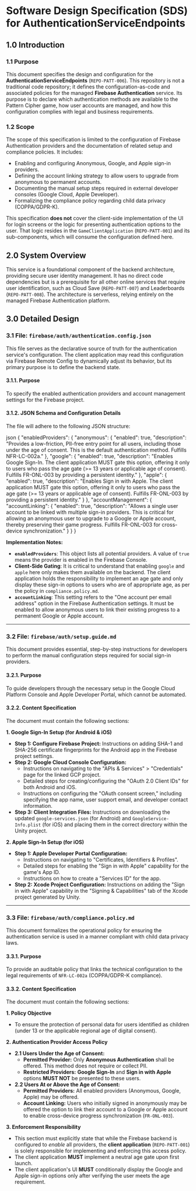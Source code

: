# Software Design Specification (SDS) for AuthenticationServiceEndpoints

## 1.0 Introduction

### 1.1 Purpose
This document specifies the design and configuration for the **AuthenticationServiceEndpoints** (`REPO-PATT-006`). This repository is not a traditional code repository; it defines the configuration-as-code and associated policies for the managed **Firebase Authentication** service. Its purpose is to declare which authentication methods are available to the Pattern Cipher game, how user accounts are managed, and how this configuration complies with legal and business requirements.

### 1.2 Scope
The scope of this specification is limited to the configuration of Firebase Authentication providers and the documentation of related setup and compliance policies. It includes:
- Enabling and configuring Anonymous, Google, and Apple sign-in providers.
- Defining the account linking strategy to allow users to upgrade from anonymous to permanent accounts.
- Documenting the manual setup steps required in external developer consoles (Google Cloud, Apple Developer).
- Formalizing the compliance policy regarding child data privacy (COPPA/GDPR-K).

This specification **does not** cover the client-side implementation of the UI for login screens or the logic for presenting authentication options to the user. That logic resides in the `GameClientApplication` (`REPO-PATT-001`) and its sub-components, which will consume the configuration defined here.

## 2.0 System Overview
This service is a foundational component of the backend architecture, providing secure user identity management. It has no direct code dependencies but is a prerequisite for all other online services that require user identification, such as Cloud Save (`REPO-PATT-007`) and Leaderboards (`REPO-PATT-008`). The architecture is serverless, relying entirely on the managed Firebase Authentication platform.

## 3.0 Detailed Design

### 3.1 File: `firebase/auth/authentication.config.json`

This file serves as the declarative source of truth for the authentication service's configuration. The client application may read this configuration via Firebase Remote Config to dynamically adjust its behavior, but its primary purpose is to define the backend state.

#### 3.1.1. Purpose
To specify the enabled authentication providers and account management settings for the Firebase project.

#### 3.1.2. JSON Schema and Configuration Details
The file will adhere to the following JSON structure:

json
{
  "enabledProviders": {
    "anonymous": {
      "enabled": true,
      "description": "Provides a low-friction, PII-free entry point for all users, including those under the age of consent. This is the default authentication method. Fulfills NFR-LC-002a."
    },
    "google": {
      "enabled": true,
      "description": "Enables Google Sign-In. The client application MUST gate this option, offering it only to users who pass the age gate (>= 13 years or applicable age of consent). Fulfills FR-ONL-003 by providing a persistent identity."
    },
    "apple": {
      "enabled": true,
      "description": "Enables Sign in with Apple. The client application MUST gate this option, offering it only to users who pass the age gate (>= 13 years or applicable age of consent). Fulfills FR-ONL-003 by providing a persistent identity."
    }
  },
  "accountManagement": {
    "accountLinking": {
      "enabled": true,
      "description": "Allows a single user account to be linked with multiple sign-in providers. This is critical for allowing an anonymous user to upgrade to a Google or Apple account, thereby preserving their game progress. Fulfills FR-ONL-003 for cross-device synchronization."
    }
  }
}


**Implementation Notes:**
-   **`enabledProviders`**: This object lists all potential providers. A value of `true` means the provider is enabled in the Firebase Console.
-   **Client-Side Gating**: It is critical to understand that enabling `google` and `apple` here only makes them available on the backend. The client application holds the responsibility to implement an age gate and only display these sign-in options to users who are of appropriate age, as per the policy in `compliance.policy.md`.
-   **`accountLinking`**: This setting refers to the "One account per email address" option in the Firebase Authentication settings. It must be enabled to allow anonymous users to link their existing progress to a permanent Google or Apple account.

---

### 3.2 File: `firebase/auth/setup.guide.md`

This document provides essential, step-by-step instructions for developers to perform the manual configuration steps required for social sign-in providers.

#### 3.2.1. Purpose
To guide developers through the necessary setup in the Google Cloud Platform Console and Apple Developer Portal, which cannot be automated.

#### 3.2.2. Content Specification

The document must contain the following sections:

**1. Google Sign-In Setup (for Android & iOS)**
-   **Step 1: Configure Firebase Project:** Instructions on adding SHA-1 and SHA-256 certificate fingerprints for the Android app in the Firebase project settings.
-   **Step 2: Google Cloud Console Configuration:**
    -   Instructions on navigating to the "APIs & Services" > "Credentials" page for the linked GCP project.
    -   Detailed steps for creating/configuring the "OAuth 2.0 Client IDs" for both Android and iOS.
    -   Instructions on configuring the "OAuth consent screen," including specifying the app name, user support email, and developer contact information.
-   **Step 3: Client Integration Files:** Instructions on downloading the updated `google-services.json` (for Android) and `GoogleService-Info.plist` (for iOS) and placing them in the correct directory within the Unity project.

**2. Apple Sign-In Setup (for iOS)**
-   **Step 1: Apple Developer Portal Configuration:**
    -   Instructions on navigating to "Certificates, Identifiers & Profiles".
    -   Detailed steps for enabling the "Sign in with Apple" capability for the game's App ID.
    -   Instructions on how to create a "Services ID" for the app.
-   **Step 2: Xcode Project Configuration:** Instructions on adding the "Sign in with Apple" capability in the "Signing & Capabilities" tab of the Xcode project generated by Unity.

---

### 3.3 File: `firebase/auth/compliance.policy.md`

This document formalizes the operational policy for ensuring the authentication service is used in a manner compliant with child data privacy laws.

#### 3.3.1. Purpose
To provide an auditable policy that links the technical configuration to the legal requirements of `NFR-LC-002a` (COPPA/GDPR-K compliance).

#### 3.3.2. Content Specification

The document must contain the following sections:

**1. Policy Objective**
-   To ensure the protection of personal data for users identified as children (under 13 or the applicable regional age of digital consent).

**2. Authentication Provider Access Policy**
-   **2.1 Users Under the Age of Consent:**
    -   **Permitted Provider:** Only **Anonymous Authentication** shall be offered. This method does not require or collect PII.
    -   **Restricted Providers:** **Google Sign-In** and **Sign in with Apple** options **MUST NOT** be presented to these users.
-   **2.2 Users At or Above the Age of Consent:**
    -   **Permitted Providers:** All enabled providers (Anonymous, Google, Apple) may be offered.
    -   **Account Linking:** Users who initially signed in anonymously may be offered the option to link their account to a Google or Apple account to enable cross-device progress synchronization (`FR-ONL-003`).

**3. Enforcement Responsibility**
-   This section must explicitly state that while the Firebase backend is configured to *enable* all providers, the **client application** (`REPO-PATT-001`) is solely responsible for implementing and enforcing this access policy.
-   The client application **MUST** implement a neutral age gate upon first launch.
-   The client application's UI **MUST** conditionally display the Google and Apple sign-in options only after verifying the user meets the age requirement.